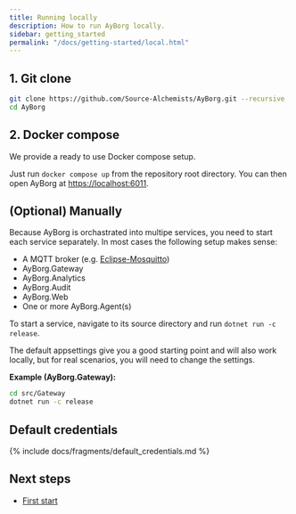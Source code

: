 ```yaml
---
title: Running locally
description: How to run AyBorg locally.
sidebar: getting_started
permalink: "/docs/getting-started/local.html"
---
```


## 1. Git clone

``` bash
git clone https://github.com/Source-Alchemists/AyBorg.git --recursive 
cd AyBorg
```

## 2. Docker compose

We provide a ready to use Docker compose setup.

Just run `docker compose up` from the repository root directory.
You can then open AyBorg at <https://localhost:6011>.

## (Optional) Manually

Because AyBorg is orchastrated into multipe services, you need to start each service separately. In most cases the following setup makes sense:

- A MQTT broker (e.g. [Eclipse-Mosquitto](https://mosquitto.org/))
- AyBorg.Gateway
- AyBorg.Analytics
- AyBorg.Audit
- AyBorg.Web
- One or more AyBorg.Agent(s)

To start a service, navigate to its source directory and run `dotnet run -c release`.

The default appsettings give you a good starting point and will also work locally, but for real scenarios, you will need to change the settings.

**Example (AyBorg.Gateway):**

``` bash
cd src/Gateway
dotnet run -c release
```

## Default credentials

{% include docs/fragments/default_credentials.md %}

## Next steps

- [First start]({{site.baseurl}}/docs/getting-started/first-start)
